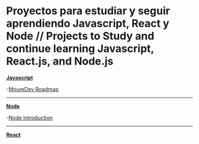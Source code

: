 # Proyectos para estudiar y seguir aprendiendo Javascript, React y Node // Projects to Study and continue learning Javascript, React.js, and Node.js

**[Javascript](https://github.com/MantraGitH/Projects/tree/main/Javascript)**

-[MoureDev Roadmap](https://github.com/MantraGitH/Projects/tree/main/Javascript/RoadMap-MoureDev)

---

**[Node](https://github.com/MantraGitH/Projects/tree/main/Node)**

-[Node Introduction](https://github.com/MantraGitH/Projects/tree/main/Node/1.Introduction)

---

**[React](https://github.com/MantraGitH/Projects/tree/main/React)**


